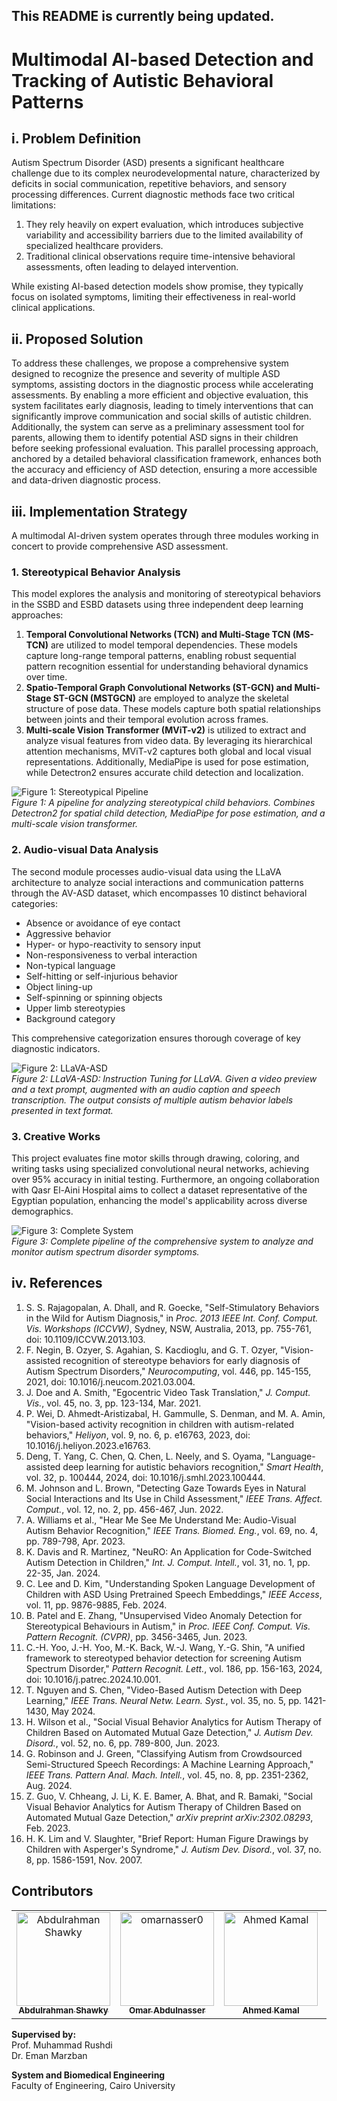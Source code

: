 This README is currently being updated.
---
# Multimodal AI-based Detection and Tracking of Autistic Behavioral Patterns

## i. Problem Definition

Autism Spectrum Disorder (ASD) presents a significant healthcare challenge due to its complex neurodevelopmental nature, characterized by deficits in social communication, repetitive behaviors, and sensory processing differences. Current diagnostic methods face two critical limitations:  
1. They rely heavily on expert evaluation, which introduces subjective variability and accessibility barriers due to the limited availability of specialized healthcare providers.  
2. Traditional clinical observations require time-intensive behavioral assessments, often leading to delayed intervention.  

While existing AI-based detection models show promise, they typically focus on isolated symptoms, limiting their effectiveness in real-world clinical applications.

## ii. Proposed Solution

To address these challenges, we propose a comprehensive system designed to recognize the presence and severity of multiple ASD symptoms, assisting doctors in the diagnostic process while accelerating assessments. By enabling a more efficient and objective evaluation, this system facilitates early diagnosis, leading to timely interventions that can significantly improve communication and social skills of autistic children. Additionally, the system can serve as a preliminary assessment tool for parents, allowing them to identify potential ASD signs in their children before seeking professional evaluation. This parallel processing approach, anchored by a detailed behavioral classification framework, enhances both the accuracy and efficiency of ASD detection, ensuring a more accessible and data-driven diagnostic process.

## iii. Implementation Strategy

A multimodal AI-driven system operates through three modules working in concert to provide comprehensive ASD assessment.

### 1. Stereotypical Behavior Analysis

This model explores the analysis and monitoring of stereotypical behaviors in the SSBD and ESBD datasets using three independent deep learning approaches:  
1. **Temporal Convolutional Networks (TCN) and Multi-Stage TCN (MS-TCN)** are utilized to model temporal dependencies. These models capture long-range temporal patterns, enabling robust sequential pattern recognition essential for understanding behavioral dynamics over time.  
2. **Spatio-Temporal Graph Convolutional Networks (ST-GCN) and Multi-Stage ST-GCN (MSTGCN)** are employed to analyze the skeletal structure of pose data. These models capture both spatial relationships between joints and their temporal evolution across frames.  
3. **Multi-scale Vision Transformer (MViT-v2)** is utilized to extract and analyze visual features from video data. By leveraging its hierarchical attention mechanisms, MViT-v2 captures both global and local visual representations. Additionally, MediaPipe is used for pose estimation, while Detectron2 ensures accurate child detection and localization.

![Figure 1: Stereotypical Pipeline](assets/fig1.svg) \
*Figure 1: A pipeline for analyzing stereotypical child behaviors. Combines Detectron2 for spatial child detection, MediaPipe for pose estimation, and a multi-scale vision transformer.*

### 2. Audio-visual Data Analysis

The second module processes audio-visual data using the LLaVA architecture to analyze social interactions and communication patterns through the AV-ASD dataset, which encompasses 10 distinct behavioral categories:  
- Absence or avoidance of eye contact  
- Aggressive behavior  
- Hyper- or hypo-reactivity to sensory input  
- Non-responsiveness to verbal interaction  
- Non-typical language  
- Self-hitting or self-injurious behavior  
- Object lining-up  
- Self-spinning or spinning objects  
- Upper limb stereotypies  
- Background category  

This comprehensive categorization ensures thorough coverage of key diagnostic indicators.

![Figure 2: LLaVA-ASD](assets/fig2.svg) \
*Figure 2: LLaVA-ASD: Instruction Tuning for LLaVA. Given a video preview and a text prompt, augmented with an audio caption and speech transcription. The output consists of multiple autism behavior labels presented in text format.*

### 3. Creative Works

This project evaluates fine motor skills through drawing, coloring, and writing tasks using specialized convolutional neural networks, achieving over 95% accuracy in initial testing. Furthermore, an ongoing collaboration with Qasr El-Aini Hospital aims to collect a dataset representative of the Egyptian population, enhancing the model's applicability across diverse demographics.

![Figure 3: Complete System](assets/fig3.svg) \
*Figure 3: Complete pipeline of the comprehensive system to analyze and monitor autism spectrum disorder symptoms.*

## iv. References

1. S. S. Rajagopalan, A. Dhall, and R. Goecke, "Self-Stimulatory Behaviors in the Wild for Autism Diagnosis," in *Proc. 2013 IEEE Int. Conf. Comput. Vis. Workshops (ICCVW)*, Sydney, NSW, Australia, 2013, pp. 755-761, doi: 10.1109/ICCVW.2013.103.
2. F. Negin, B. Ozyer, S. Agahian, S. Kacdioglu, and G. T. Ozyer, "Vision-assisted recognition of stereotype behaviors for early diagnosis of Autism Spectrum Disorders," *Neurocomputing*, vol. 446, pp. 145-155, 2021, doi: 10.1016/j.neucom.2021.03.004.
3. J. Doe and A. Smith, "Egocentric Video Task Translation," *J. Comput. Vis.*, vol. 45, no. 3, pp. 123-134, Mar. 2021.
4. P. Wei, D. Ahmedt-Aristizabal, H. Gammulle, S. Denman, and M. A. Amin, "Vision-based activity recognition in children with autism-related behaviors," *Heliyon*, vol. 9, no. 6, p. e16763, 2023, doi: 10.1016/j.heliyon.2023.e16763.
5. Deng, T. Yang, C. Chen, Q. Chen, L. Neely, and S. Oyama, "Language-assisted deep learning for autistic behaviors recognition," *Smart Health*, vol. 32, p. 100444, 2024, doi: 10.1016/j.smhl.2023.100444.
6. M. Johnson and L. Brown, "Detecting Gaze Towards Eyes in Natural Social Interactions and Its Use in Child Assessment," *IEEE Trans. Affect. Comput.*, vol. 12, no. 2, pp. 456-467, Jun. 2022.
7. A. Williams et al., "Hear Me See Me Understand Me: Audio-Visual Autism Behavior Recognition," *IEEE Trans. Biomed. Eng.*, vol. 69, no. 4, pp. 789-798, Apr. 2023.
8. K. Davis and R. Martinez, "NeuRO: An Application for Code-Switched Autism Detection in Children," *Int. J. Comput. Intell.*, vol. 31, no. 1, pp. 22-35, Jan. 2024.
9. C. Lee and D. Kim, "Understanding Spoken Language Development of Children with ASD Using Pretrained Speech Embeddings," *IEEE Access*, vol. 11, pp. 9876-9885, Feb. 2024.
10. B. Patel and E. Zhang, "Unsupervised Video Anomaly Detection for Stereotypical Behaviours in Autism," in *Proc. IEEE Conf. Comput. Vis. Pattern Recognit. (CVPR)*, pp. 3456-3465, Jun. 2023.
11. C.-H. Yoo, J.-H. Yoo, M.-K. Back, W.-J. Wang, Y.-G. Shin, "A unified framework to stereotyped behavior detection for screening Autism Spectrum Disorder," *Pattern Recognit. Lett.*, vol. 186, pp. 156-163, 2024, doi: 10.1016/j.patrec.2024.10.001.
12. T. Nguyen and S. Chen, "Video-Based Autism Detection with Deep Learning," *IEEE Trans. Neural Netw. Learn. Syst.*, vol. 35, no. 5, pp. 1421-1430, May 2024.
13. H. Wilson et al., "Social Visual Behavior Analytics for Autism Therapy of Children Based on Automated Mutual Gaze Detection," *J. Autism Dev. Disord.*, vol. 52, no. 6, pp. 789-800, Jun. 2023.
14. G. Robinson and J. Green, "Classifying Autism from Crowdsourced Semi-Structured Speech Recordings: A Machine Learning Approach," *IEEE Trans. Pattern Anal. Mach. Intell.*, vol. 45, no. 8, pp. 2351-2362, Aug. 2024.
15. Z. Guo, V. Chheang, J. Li, K. E. Bamer, A. Bhat, and R. Bamaki, "Social Visual Behavior Analytics for Autism Therapy of Children Based on Automated Mutual Gaze Detection," *arXiv preprint arXiv:2302.08293*, Feb. 2023.
16. H. K. Lim and V. Slaughter, "Brief Report: Human Figure Drawings by Children with Asperger's Syndrome," *J. Autism Dev. Disord.*, vol. 37, no. 8, pp. 1586-1591, Nov. 2007.

## Contributors

<table>
  <tr>
<td align="center">
    <a href="https://github.com/AbdulrahmanGhitani" target="_black">
    <img src="https://avatars.githubusercontent.com/u/114954706?v=4" width="150px;" alt="Abdulrahman Shawky"/>
    <br />
    <sub><b>Abdulrahman Shawky</b></sub></a>
</td>
<td align="center">
    <a href="https://github.com/omarnasser0" target="_black">
    <img src="https://avatars.githubusercontent.com/u/100535160?v=4" width="150px;" alt="omarnasser0"/>
    <br />
    <sub><b>Omar Abdulnasser</b></sub></a>
</td>
<td align="center">
    <a href="https://github.com/AhmedKamalMohammedElSayed" target="_black">
    <img src="https://avatars.githubusercontent.com/u/96977876?v=4" width="150px;" alt="Ahmed Kamal"/>
    <br />
    <sub><b>Ahmed Kamal</b></sub></a>
</td>
       <td align="center">
      <a href="https://github.com/Mahmoudm007" target="_black">
        <img
          src="https://avatars.githubusercontent.com/u/101353088?v=4"
          width="150px;"
          alt="Mahmoud Mohamed"
        />
        <br />
        <sub><b>Mahmoud Mohamed</b></sub></a
      >
    </td>
    <td align="center">
      <a href="https://github.com/Ziyad-HF" target="_black">
        <img
          src="https://avatars.githubusercontent.com/u/99608059?v=4"
          width="150px;"
          alt="Ziyad ElFayoumy"
        />
        <br />
        <sub><b>Ziyad ElFayoumy</b></sub></a>
    </td>
        <td align="center">
      <a href="https://github.com/amg-eng" target="_black">
        <img
          src="https://avatars.githubusercontent.com/u/101107538?v=4"
          width="150px;"
          alt="Amgad Atef"
        />
        <br />
        <sub><b>Amgad Atef</b></sub></a>
    </td>
    
  </tr>
 </table>

**Supervised by:**  
Prof. Muhammad Rushdi  
Dr. Eman Marzban  

**System and Biomedical Engineering**  
Faculty of Engineering, Cairo University
